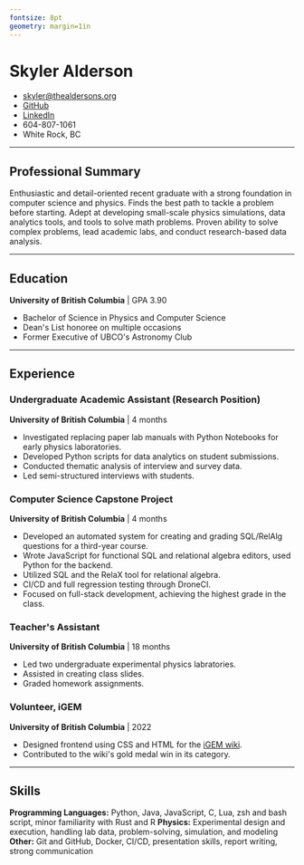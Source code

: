```yaml
---
fontsize: 8pt
geometry: margin=1in
---
```



# Skyler Alderson

* [skyler@thealdersons.org](mailto:skyler@thealdersons.org)
* [GitHub](https://github.com/Finkch)
* [LinkedIn](https://www.linkedin.com/in/skyler-alderson-b91a2a30b/)
* 604-807-1061
* White Rock, BC


***


## Professional Summary

Enthusiastic and detail-oriented recent graduate with a strong foundation in computer science and physics. Finds the best path to tackle a problem before starting. Adept at developing small-scale physics simulations, data analytics tools, and tools to solve math problems. Proven ability to solve complex problems, lead academic labs, and conduct research-based data analysis.


***


## Education

**University of British Columbia** | GPA 3.90

* Bachelor of Science in Physics and Computer Science
* Dean's List honoree on multiple occasions
* Former Executive of UBCO's Astronomy Club


***


## Experience

### Undergraduate Academic Assistant (Research Position)
**University of British Columbia** | 4 months

* Investigated replacing paper lab manuals with Python Notebooks for early physics laboratories.
* Developed Python scripts for data analytics on student submissions.
* Conducted thematic analysis of interview and survey data.
* Led semi-structured interviews with students.


### Computer Science Capstone Project
**University of British Columbia** | 4 months

* Developed an automated system for creating and grading SQL/RelAlg questions for a third-year course.
* Wrote JavaScript for functional SQL and relational algebra editors, used Python for the backend.
* Utilized SQL and the RelaX tool for relational algebra.
* CI/CD and full regression testing through DroneCI.
* Focused on full-stack development, achieving the highest grade in the class.


### Teacher's Assistant
**University of British Columbia** | 18 months

* Led two undergraduate experimental physics labratories.
* Assisted in creating class slides.
* Graded homework assignments.


### Volunteer, iGEM
**University of British Columbia** | 2022

* Designed frontend using CSS and HTML for the [iGEM wiki](https://2022.igem.wiki/ubc-okanagan/).
* Contributed to the wiki's gold medal win in its category.


***


## Skills

**Programming Languages:** Python, Java, JavaScript, C, Lua, zsh and bash script, minor familiarity with Rust and R
**Physics:** Experimental design and execution, handling lab data, problem-solving, simulation, and modeling
**Other:** Git and GitHub, Docker, CI/CD, presentation skills, report writing, strong communication